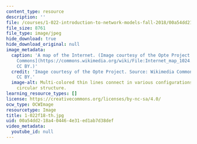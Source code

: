 ```yaml
---
content_type: resource
description: ''
file: /courses/1-022-introduction-to-network-models-fall-2018/00a54dd218a404464e31ed1ab7d38def_1-022f18-th.jpg
file_size: 8761
file_type: image/jpeg
hide_download: true
hide_download_original: null
image_metadata:
  caption: 'A map of the Internet. (Image courtesy of the Opte Project. Source: [Wikimedia
    Commons](https://commons.wikimedia.org/wiki/File:Internet_map_1024.jpg). License
    CC BY.)'
  credit: 'Image courtesy of the Opte Project. Source: Wikimedia Commons. License
    CC BY.'
  image-alt: Multi-colored thin lines connect in various configurations to form a
    circular structure.
learning_resource_types: []
license: https://creativecommons.org/licenses/by-nc-sa/4.0/
ocw_type: OCWImage
resourcetype: Image
title: 1-022f18-th.jpg
uid: 00a54dd2-18a4-0446-4e31-ed1ab7d38def
video_metadata:
  youtube_id: null
---
```

